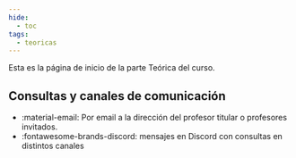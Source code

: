 ```yaml
---
hide:
  - toc
tags:
  - teoricas
---
```

<!--
![Barbie](hola-barbie.png){ align=right width=400px}
## Hola! :material-star-outline:
-->
Esta es la página de inicio de la parte Teórica del curso. 

## Consultas y canales de comunicación 

  * :material-email: Por email a la dirección del profesor titular o profesores invitados.
  * :fontawesome-brands-discord: mensajes en Discord con consultas en distintos canales
  <!--
  * :fontawesome-brands-youtube: en el canal de YouTube van a estar subidos los videos de las clases teóricas
  -->